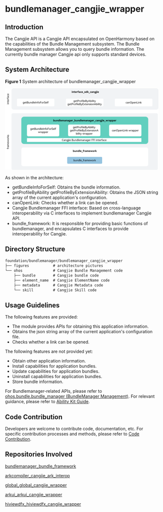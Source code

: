 # **bundlemanager_cangjie_wrapper**

## Introduction

The Cangjie API is a Cangjie API encapsulated on OpenHarmony based on the capabilities of the Bundle Management subsystem. The Bundle Management subsystem allows you to query bundle information. The currently bundle manager Cangjie api only supports standard devices.

## System Architecture

**Figure 1** System architecture of bundlemanager_cangjie_wrapper

![System architecture of bundlemanager_cangjie_wrapper](figures/bundlemanager_cangjie_wrapper_architecture_en.png)

As shown in the architecture:

- getBundleInfoForSelf: Obtains the bundle information.
- getProfileByAbility  getProfileByExtensionAbility: Obtains the JSON string array of the current application's configuration.
- canOpenLink: Checks whether a link can be opened.
- Cangjie Bundlemanager FFI interface: Based on cross-language interoperability via C interfaces to implement bundlemanager Cangjie API.
- bundle_framework: It is responsible for providing basic functions of bundlemanager, and encapsulates C interfaces to provide interoperability for Cangjie.

## Directory Structure

```
foundation/bundlemanager/bundlemanager_cangjie_wrapper
├── figures           # architecture pictures
└── ohos              # Cangjie Bundle Management code
    ├── bundle        # Cangjie bundle code
    ├── element_name  # Cangjie ElementName code
    ├── metadata      # Cangjie Metadata code
    └── skill         # Cangjie Skill code
```


## Usage Guidelines

The following features are provided:

  - The module provides APIs for obtaining this application information.
  - Obtains the json string array of the current application's configuration file.
  - Checks whether a link can be opened.


The following features are not provided yet:

  - Obtain other application information.
  - Install capabilities for application bundles.
  - Update capabilities for application bundles.
  - Uninstall capabilities for application bundles.
  - Store bundle information.


For Bundlemanager-related APIs, please refer to [ohos.bundle.bundle_manager (BundleManager Management)](https://gitcode.com/openharmony-sig/arkcompiler_cangjie_ark_interop/blob/master/doc/API_Reference/source_en/apis/AbilityKit/cj-apis-bundle_manager.md). For relevant guidance, please refer to [Ability Kit Guide](https://gitcode.com/openharmony-sig/arkcompiler_cangjie_ark_interop/tree/master/doc/Dev_Guide/source_en/application-models).

## Code Contribution

Developers are welcome to contribute code, documentation, etc. For specific contribution processes and methods, please refer to [Code Contribution](https://gitcode.com/openharmony/docs/blob/master/en/contribute/code-contribution.md).

## Repositories Involved

[bundlemanager_bundle_framework](https://gitee.com/openharmony/bundlemanager_bundle_framework)

[arkcompiler_cangjie_ark_interop](https://gitcode.com/openharmony-sig/arkcompiler_cangjie_ark_interop)

[global_global_cangjie_wrapper](https://gitcode.com/openharmony-sig/global_global_cangjie_wrapper)

[arkui_arkui_cangjie_wrapper](https://gitcode.com/openharmony-sig/arkui_arkui_cangjie_wrapper)

[hiviewdfx_hiviewdfx_cangjie_wrapper](https://gitcode.com/openharmony-sig/hiviewdfx_hiviewdfx_cangjie_wrapper)
